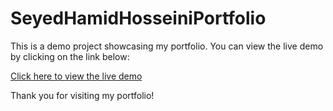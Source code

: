 # SeyedHamidHosseiniPortfolio

This is a demo project showcasing my portfolio. You can view the live demo by clicking on the link below:

[Click here to view the live demo]()

Thank you for visiting my portfolio!
